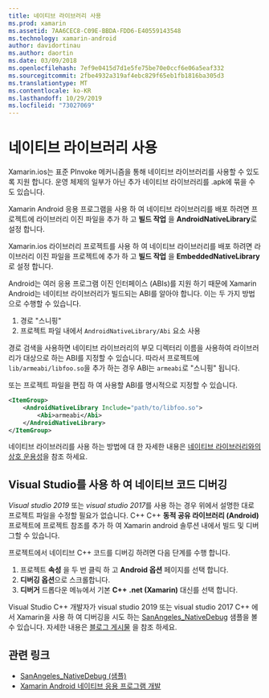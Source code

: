 ```yaml
---
title: 네이티브 라이브러리 사용
ms.prod: xamarin
ms.assetid: 7AA6CEC8-C09E-BBDA-FDD6-E40559143548
ms.technology: xamarin-android
author: davidortinau
ms.author: daortin
ms.date: 03/09/2018
ms.openlocfilehash: 7ef9e0415d7d1e5fe75be70e0ccf6e06a5eaf332
ms.sourcegitcommit: 2fbe4932a319af4ebc829f65eb1fb1816ba305d3
ms.translationtype: MT
ms.contentlocale: ko-KR
ms.lasthandoff: 10/29/2019
ms.locfileid: "73027069"
---
```

# <a name="using-native-libraries"></a>네이티브 라이브러리 사용

Xamarin.ios는 표준 PInvoke 메커니즘을 통해 네이티브 라이브러리를 사용할 수 있도록 지원 합니다. 운영 체제의 일부가 아닌 추가 네이티브 라이브러리를 .apk에 묶을 수도 있습니다.

Xamarin Android 응용 프로그램을 사용 하 여 네이티브 라이브러리를 배포 하려면 프로젝트에 라이브러리 이진 파일을 추가 하 고 **빌드 작업** 을 **AndroidNativeLibrary**로 설정 합니다.

Xamarin.ios 라이브러리 프로젝트를 사용 하 여 네이티브 라이브러리를 배포 하려면 라이브러리 이진 파일을 프로젝트에 추가 하 고 **빌드 작업** 을 **EmbeddedNativeLibrary**로 설정 합니다.

Android는 여러 응용 프로그램 이진 인터페이스 (ABIs)를 지원 하기 때문에 Xamarin Android는 네이티브 라이브러리가 빌드되는 ABI를 알아야 합니다.
이는 두 가지 방법으로 수행할 수 있습니다.

1. 경로 "스니핑"
1. 프로젝트 파일 내에서 `AndroidNativeLibrary/Abi` 요소 사용

경로 검색을 사용하면 네이티브 라이브러리의 부모 디렉터리 이름을 사용하여 라이브러리가 대상으로 하는 ABI를 지정할 수 있습니다. 따라서 프로젝트에 `lib/armeabi/libfoo.so`을 추가 하는 경우 ABI는 `armeabi`로 "스니핑" 됩니다.

또는 프로젝트 파일을 편집 하 여 사용할 ABI를 명시적으로 지정할 수 있습니다.

```xml
<ItemGroup>
    <AndroidNativeLibrary Include="path/to/libfoo.so">
        <Abi>armeabi</Abi>
    </AndroidNativeLibrary>
</ItemGroup>
```

네이티브 라이브러리를 사용 하는 방법에 대 한 자세한 내용은 [네이티브 라이브러리와의 상호 운용성](https://www.mono-project.com/docs/advanced/pinvoke/)을 참조 하세요.

## <a name="debugging-native-code-with-visual-studio"></a>Visual Studio를 사용 하 여 네이티브 코드 디버깅

*Visual studio 2019* 또는 *visual studio 2017*를 사용 하는 경우 위에서 설명한 대로 프로젝트 파일을 수정할 필요가 없습니다.
C++ C++ **동적 공유 라이브러리 (Android)** 프로젝트에 프로젝트 참조를 추가 하 여 Xamarin android 솔루션 내에서 빌드 및 디버그할 수 있습니다.

프로젝트에서 네이티브 C++ 코드를 디버깅 하려면 다음 단계를 수행 합니다.

1. 프로젝트 **속성** 을 두 번 클릭 하 고 **Android 옵션** 페이지를 선택 합니다.
2. **디버깅 옵션**으로 스크롤합니다.
3. **디버거** 드롭다운 메뉴에서 기본 **C++** **.net (Xamarin)** 대신를 선택 합니다.

Visual Studio C++ 개발자가 visual studio 2019 또는 visual studio 2017 C++ 에서 Xamarin을 사용 하 여 디버깅을 시도 하는 [SanAngeles_NativeDebug](https://docs.microsoft.com/samples/xamarin/monodroid-samples/sanangeles-ndk) 샘플을 볼 수 있습니다. 자세한 내용은 [블로그 게시물](https://blog.xamarin.com/build-and-debug-c-libraries-in-xamarin-android-apps-with-visual-studio-2015/) 을 참조 하세요.

## <a name="related-links"></a>관련 링크

- [SanAngeles_NativeDebug (샘플)](https://docs.microsoft.com/samples/xamarin/monodroid-samples/sanangeles-ndk)
- [Xamarin Android 네이티브 응용 프로그램 개발](https://blogs.msdn.microsoft.com/vcblog/2015/02/23/developing-xamarin-android-native-applications/)
